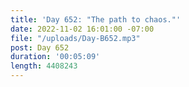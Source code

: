 ```yaml
---
title: 'Day 652: "The path to chaos."'
date: 2022-11-02 16:01:00 -07:00
file: "/uploads/Day-B652.mp3"
post: Day 652
duration: '00:05:09'
length: 4408243
---
```


